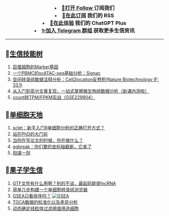 
<h3 align="center">   
<li> <a href="https://app.follow.is/share/feeds/86231884517090304">🌈打开 Follow </a>订阅我们</li>  

<li> <a href="https://bioinforss-channel.vercel.app/">🎈在此订阅</a> 我们的 RSS</li>  

<li> <a href="https://kyplus.092420.xyz/">🌟在此体验</a> 我们的 ChatGPT Plus </li>  

<li> <a href="https://t.me/BioInfoTalk">✨加入 Telegram 群组</a> 获取更多生信资讯</li>  
</h3>

------------------

## 📝[生信技能树](https://github.com/ixxmu/mp_duty/issues?q=label%3A%E7%94%9F%E4%BF%A1%E6%8A%80%E8%83%BD%E6%A0%91+is%3Aclosed)
<!-- 1issueTable -->

1. [巨噬细胞的Marker基因](https://github.com/ixxmu/mp_duty/issues/6644) 
2. [一个PBMC的scATAC-seq基础分析：Signac](https://github.com/ixxmu/mp_duty/issues/6637) 
3. [空间转录组数据注释分析：Cell2location反卷积(Nature Biotechnology IF: 33.1)](https://github.com/ixxmu/mp_duty/issues/6633) 
4. [从入门到高分文章复现，一站式掌握微生物组数据分析（新课内测啦）](https://github.com/ixxmu/mp_duty/issues/6617) 
5. [count转TPM/FPKM实战（GSE229904）](https://github.com/ixxmu/mp_duty/issues/6615) 
<!-- 1issueTable -->
## 📝[单细胞天地](https://github.com/ixxmu/mp_duty/issues?q=label%3A%E5%8D%95%E7%BB%86%E8%83%9E%E5%A4%A9%E5%9C%B0+is%3Aclosed)
<!-- 2issueTable -->

1. [sclet：新手入门R单细胞分析的正确打开方式？](https://github.com/ixxmu/mp_duty/issues/6588) 
2. [站在PhD的大门前](https://github.com/ixxmu/mp_duty/issues/6578) 
3. [当你在写论文的时候，你在做什么？](https://github.com/ixxmu/mp_duty/issues/6577) 
4. [ggbreak：你们要的坐标轴截断，它来了](https://github.com/ixxmu/mp_duty/issues/6328) 
5. [阳谋一则](https://github.com/ixxmu/mp_duty/issues/6277) 
<!-- 2issueTable -->

## 📝[果子学生信](https://github.com/ixxmu/mp_duty/issues?q=label%3A%E6%9E%9C%E5%AD%90%E5%AD%A6%E7%94%9F%E4%BF%A1+is%3Aclosed)
<!-- 3issueTable -->

1. [GTF文件有什么用啊？别的不谈，最起码能提lncRNA](https://github.com/ixxmu/mp_duty/issues/6080) 
2. [简单几步构建一个单细胞转录组浏览器](https://github.com/ixxmu/mp_duty/issues/5103) 
3. [GSEA只看排序吗？](https://github.com/ixxmu/mp_duty/issues/4920) [![GSEA](https://img.shields.io/github/labels/ixxmu/mp_duty/GSEA)](https://github.com/ixxmu/mp_duty/labels/GSEA)
4. [TGCA数据的标准化以及差异分析](https://github.com/ixxmu/mp_duty/issues/4829) 
5. [动态确定线粒体过滤阈值筛选细胞](https://github.com/ixxmu/mp_duty/issues/4754) 
<!-- 3issueTable -->
